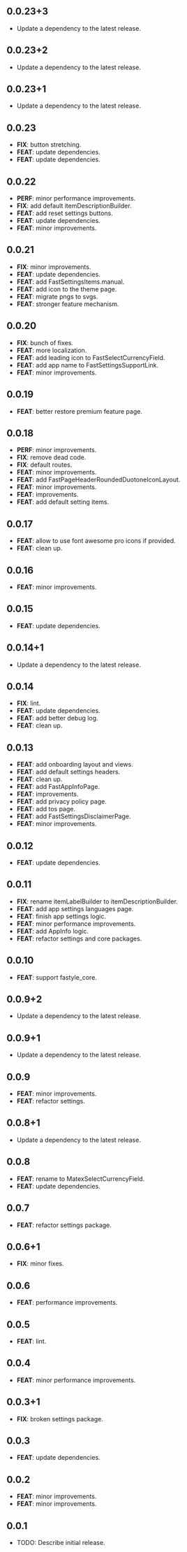 ## 0.0.23+3

 - Update a dependency to the latest release.

## 0.0.23+2

 - Update a dependency to the latest release.

## 0.0.23+1

 - Update a dependency to the latest release.

## 0.0.23

 - **FIX**: button stretching.
 - **FEAT**: update dependencies.
 - **FEAT**: update dependencies.

## 0.0.22

 - **PERF**: minor performance improvements.
 - **FIX**: add default itemDescriptionBuilder.
 - **FEAT**: add reset settings buttons.
 - **FEAT**: update dependencies.
 - **FEAT**: minor improvements.

## 0.0.21

 - **FIX**: minor improvements.
 - **FEAT**: update dependencies.
 - **FEAT**: add FastSettingsItems.manual.
 - **FEAT**: add icon to the theme page.
 - **FEAT**: migrate pngs to svgs.
 - **FEAT**: stronger feature mechanism.

## 0.0.20

 - **FIX**: bunch of fixes.
 - **FEAT**: more localization.
 - **FEAT**: add leading icon to FastSelectCurrencyField.
 - **FEAT**: add app name to FastSettingsSupportLink.
 - **FEAT**: minor improvements.

## 0.0.19

 - **FEAT**: better restore premium feature page.

## 0.0.18

 - **PERF**: minor improvements.
 - **FIX**: remove dead code.
 - **FIX**: default routes.
 - **FEAT**: minor improvements.
 - **FEAT**: add FastPageHeaderRoundedDuotoneIconLayout.
 - **FEAT**: minor improvements.
 - **FEAT**: improvements.
 - **FEAT**: add default setting items.

## 0.0.17

 - **FEAT**: allow to use font awesome pro icons if provided.
 - **FEAT**: clean up.

## 0.0.16

 - **FEAT**: minor improvements.

## 0.0.15

 - **FEAT**: update dependencies.

## 0.0.14+1

 - Update a dependency to the latest release.

## 0.0.14

 - **FIX**: lint.
 - **FEAT**: update dependencies.
 - **FEAT**: add better debug log.
 - **FEAT**: clean up.

## 0.0.13

 - **FEAT**: add onboarding layout and views.
 - **FEAT**: add default settings headers.
 - **FEAT**: clean up.
 - **FEAT**: add FastAppInfoPage.
 - **FEAT**: improvements.
 - **FEAT**: add privacy policy page.
 - **FEAT**: add tos page.
 - **FEAT**: add FastSettingsDisclaimerPage.
 - **FEAT**: minor improvements.

## 0.0.12

 - **FEAT**: update dependencies.

## 0.0.11

 - **FIX**: rename itemLabelBuilder to itemDescriptionBuilder.
 - **FEAT**: add app settings languages page.
 - **FEAT**: finish app settings logic.
 - **FEAT**: minor performance improvements.
 - **FEAT**: add AppInfo logic.
 - **FEAT**: refactor settings and core packages.

## 0.0.10

 - **FEAT**: support fastyle_core.

## 0.0.9+2

 - Update a dependency to the latest release.

## 0.0.9+1

 - Update a dependency to the latest release.

## 0.0.9

 - **FEAT**: minor improvements.
 - **FEAT**: refactor settings.

## 0.0.8+1

 - Update a dependency to the latest release.

## 0.0.8

 - **FEAT**: rename  to MatexSelectCurrencyField.
 - **FEAT**: update dependencies.

## 0.0.7

 - **FEAT**: refactor settings package.

## 0.0.6+1

 - **FIX**: minor fixes.

## 0.0.6

 - **FEAT**: performance improvements.

## 0.0.5

 - **FEAT**: lint.

## 0.0.4

 - **FEAT**: minor performance improvements.

## 0.0.3+1

 - **FIX**: broken settings package.

## 0.0.3

 - **FEAT**: update dependencies.

## 0.0.2

 - **FEAT**: minor improvements.
 - **FEAT**: minor improvements.

## 0.0.1

* TODO: Describe initial release.
